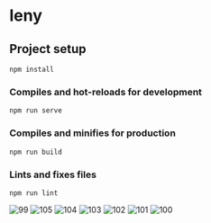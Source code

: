 # leny
## Project setup
```
npm install
```
### Compiles and hot-reloads for development
```
npm run serve
```
### Compiles and minifies for production
```
npm run build
```
### Lints and fixes files
```
npm run lint
```


![99](https://github.com/sarahboutej/leny-frontend/assets/38035752/f8ae00ad-b8f1-4c66-a3a9-fcfbda2879fc)
![105](https://github.com/sarahboutej/leny-frontend/assets/38035752/87a3b2f2-7a53-4089-8291-3a8e7e12f67e)
![104](https://github.com/sarahboutej/leny-frontend/assets/38035752/31604b1b-70ce-4054-987b-0a738fdc3568)
![103](https://github.com/sarahboutej/leny-frontend/assets/38035752/8b2e084e-b63b-44bf-9625-1a88d6176711)
![102](https://github.com/sarahboutej/leny-frontend/assets/38035752/b43b3b74-0dee-4be7-8b4c-1368b7046c09)
![101](https://github.com/sarahboutej/leny-frontend/assets/38035752/169aca4b-e044-474b-9ac3-98b9951b8d8c)
![100](https://github.com/sarahboutej/leny-frontend/assets/38035752/83e92d2e-6b99-4839-b9ff-b8688760bf33)
